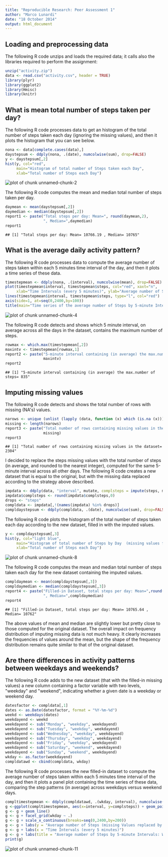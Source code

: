 ```yaml
---
title: "Reproducible Research: Peer Assessment 1"
author: "Marco Lunardi"
date: "18 October 2014"
output: html_document
---
```


## Loading and preprocessing data

The following R code unzips and loads the required data; it calls also the libraries required to perform the assignment:


```r
unzip("activity.zip")
data <- read.csv("activity.csv", header = TRUE)
library(plyr)
library(ggplot2)
library(Hmisc)
library(knitr)
```

## What is mean total number of steps taken per day?

The following R code processes data to get an histogram of the total number of steps taken each day (ignoring the missing values), and then it plots the histogram that you can see below.


```r
nona <- data[complete.cases(data),]
daystepsum <- ddply(nona, .(date), numcolwise(sum), drop=FALSE)
y <- daystepsum[,2]
hist(y, col="red", 
     main="Histogram of total number of Steps taken each Day",
     xlab="Total number of Steps each Day")
```

![plot of chunk unnamed-chunk-2](figure/unnamed-chunk-2-1.png) 

The following R code computes the mean and median total number of steps taken per day.


```r
daymean <- mean(daystepsum[,2])
daymedian <- median(daystepsum[,2])
report1 <- paste("Total steps per day: Mean=", round(daymean,2),
                 ", Median=",daymedian)
report1
```

```
## [1] "Total steps per day: Mean= 10766.19 , Median= 10765"
```

## What is the average daily activity pattern?

The following R code processes data to compute the average number of steps taken within each 5 minutes time interval of the day, and then it plots a time series of these data.


```r
timestepmean <- ddply(nona, .(interval), numcolwise(mean), drop=FALSE)
plot(timestepmean$interval, timestepmean$steps, col="red", xaxt="n",
     xlab="Time Intervals (every 5 minutes)", ylab="Average number of Steps")
lines(timestepmean$interval, timestepmean$steps, type="l", col="red")
axis(side=1, at=seq(0,2400,by=100))
title(main="Time series of the average number of Steps by 5-minute Intervals")
```

![plot of chunk unnamed-chunk-4](figure/unnamed-chunk-4-1.png) 

The following R code detects and shows which 5 minute interval, on average across all the days in the dataset, contains the maximum number of steps.


```r
rowmax <- which.max(timestepmean[,2])
maxintv <- timestepmean[rowmax,1]
report2 <- paste("5-minute interval containing (in average) the max.number of steps=",
                 maxintv)
report2
```

```
## [1] "5-minute interval containing (in average) the max.number of steps= 835"
```

## Imputing missing values

The following R code detects and shows the total number of rows with missing (NA's) values.


```r
narows <- unique (unlist (lapply (data, function (x) which (is.na (x)))))
missing <- length(narows)
report3 <- paste("Total number of rows containing missing values in the dataset=",
                 missing)
report3
```

```
## [1] "Total number of rows containing missing values in the dataset= 2304"
```

I decided to replace the steps missing values with the total number of steps (in average, and rounded to the nearest integer), computed for the same 5-minute interval across all other days.
The following R code creates a new dataset that is equal to the original, but with the missing data replaced according to the strategy above described.


```r
impdata <- ddply(data, "interval", mutate, complsteps = impute(steps, mean))
impdata$complsteps <- round(impdata$complsteps,0)
drops <- "steps"
compldata <- impdata[,!(names(impdata) %in% drops)]
compldaystepsum <- ddply(compldata, .(date), numcolwise(sum), drop=FALSE)
```

The following R code plots the histogram of the total number of steps taken each day according to the new dataset, filled in with the imputed values.


```r
y <- compldaystepsum[,3]
hist(y, col="light blue", 
     main="Histogram of total number of Steps by Day  (missing values filled-in)",
     xlab="Total number of Steps each Day")
```

![plot of chunk unnamed-chunk-8](figure/unnamed-chunk-8-1.png) 

The following R code computes the mean and median total number of steps taken each day for the new dataset containing the imputed values.


```r
compldaymean <- mean(compldaystepsum[,3])
compldaymedian <- median(compldaystepsum[,3])
report4 <- paste("Filled-in Dataset, total steps per day: Mean=",round(compldaymean,2),
                 ", Median=",compldaymedian)
report4
```

```
## [1] "Filled-in Dataset, total steps per day: Mean= 10765.64 , Median= 10762"
```

The above values of mean and median are slightly lower but pretty close to those computed for the original dataset. The overall impact on frequency distribution of imputing missing data is not much heavy. It clearly increases the frequencies of values around the mean, but the shape of the frequency distribution remains quite similar to that of the original dataset. 

## Are there differences in activity patterns between weekdays and weekends?

The following R code adds to the new dataset (that with the filled-in missing values) a new column containing a factor variable with two levels, "weekday" and "weekend", indicating whether a given date is a weekday or weekend day.


```r
datesfactor <- compldata[,1]
dates <- as.Date(datesfactor, format = "%Y-%m-%d")
weekd <- weekdays(dates)
weekdayend <- weekd
weekdayend <- sub("Monday", "weekday", weekdayend)
weekdayend <- sub("Tuesday", "weekday", weekdayend)
weekdayend <- sub("Wednesday", "weekday", weekdayend)
weekdayend <- sub("Thursday", "weekday", weekdayend)
weekdayend <- sub("Friday", "weekday", weekdayend)
weekdayend <- sub("Saturday", "weekend", weekdayend)
weekdayend <- sub("Sunday", "weekend", weekdayend)
wkday <- as.factor(weekdayend)
compldatawd <- cbind(compldata, wkday)
```

The following R code processes the new filled-in dataset to compute the average number of steps taken within each 5 minutes time interval of the day, and then it plots a panel plot containing the time series of these data, comparing the step patterns (in average) across weekdays versus weekend days.


```r
compltimestepmean <- ddply(compldatawd, .(wkday, interval), numcolwise(mean), drop=FALSE)
g <-ggplot(compltimestepmean, aes(x=interval, y=complsteps)) + geom_point(shape=1) 
g <- g + geom_line()
g <- g + facet_grid(wkday ~ .)
g <- g + scale_x_continuous(breaks=seq(0,2400,by=200))
g <- g + labs(y = "Average number of Steps (missing Values replaced by imputed Values)")
g <- g + labs(x = "Time Intervals (every 5 minutes)")
g <- g + labs(title = "Average number of Steps by 5-minute Intervals: Weekdays vs Weekend")
print(g)
```

![plot of chunk unnamed-chunk-11](figure/unnamed-chunk-11-1.png) 

